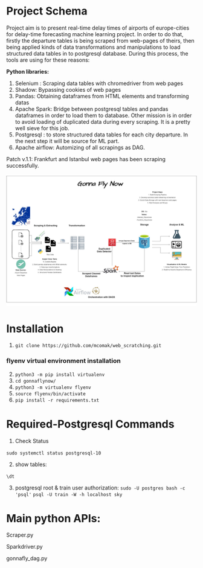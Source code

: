 # Project Schema

Project aim is to present real-time delay times of airports of europe-cities for delay-time forecasting machine learning project. In order to do that, firstly the departure tables is being scraped from web-pages of theirs, 
then being applied kinds of data transformations and manipulations to load structured data tables in to postgresql database. During this process, the tools are using for these reasons:

**Python libraries:**
1. Selenium : Scraping data tables with chromedriver from web pages
2. Shadow: Bypassing cookies of web pages
3. Pandas: Obtaining dataframes from HTML elements and transforming datas
4. Apache Spark: Bridge between postgresql tables and pandas dataframes in order to load them to database. Other mission is in order to avoid loading of duplicated data during every scraping. It is a pretty well sieve for this job.
5. Postgresql : to store structured data tables for each city departure. In the next step it will be source for ML part.
6. Apache airflow: Automizing of all scrapings as DAG.

Patch v.1.1: Frankfurt and Istanbul web pages has been scraping successfully.

![Project_Schema.jpg](Project_Schema.jpg)

# Installation

1. `git clone https://github.com/mcomak/web_scratching.git`

### flyenv virtual environment installation
2. `python3 -m pip install virtualenv`
3. `cd gonnaflynow/`
4. `python3 -m virtualenv flyenv`
5. `source flyenv/bin/activate`
6. `pip install -r requirements.txt`

# Required-Postgresql Commands

1. Check Status

`sudo systemctl status postgresql-10`

2. show tables: 

`\dt`

3. postgresql root & train user authorization:
`sudo -U postgres bash -c 'psql'`
`psql -U train -W -h localhost sky`


# Main python APIs: 
Scraper.py

Sparkdriver.py

gonnafly_dag.py


